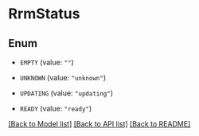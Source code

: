 # RrmStatus

## Enum


* `EMPTY` (value: `""`)

* `UNKNOWN` (value: `"unknown"`)

* `UPDATING` (value: `"updating"`)

* `READY` (value: `"ready"`)


[[Back to Model list]](../README.md#documentation-for-models) [[Back to API list]](../README.md#documentation-for-api-endpoints) [[Back to README]](../README.md)



